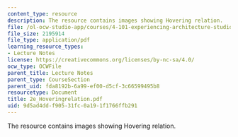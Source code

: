 ```yaml
---
content_type: resource
description: The resource contains images showing Hovering relation.
file: /ol-ocw-studio-app/courses/4-101-experiencing-architecture-studio-spring-2003/9d5ad4ddf90531fc0a191f1766ffb291_2e_Hoveringrelation.pdf
file_size: 2195914
file_type: application/pdf
learning_resource_types:
- Lecture Notes
license: https://creativecommons.org/licenses/by-nc-sa/4.0/
ocw_type: OCWFile
parent_title: Lecture Notes
parent_type: CourseSection
parent_uid: fda8192b-6a99-ef00-d5cf-3c66599495b8
resourcetype: Document
title: 2e_Hoveringrelation.pdf
uid: 9d5ad4dd-f905-31fc-0a19-1f1766ffb291
---
```

The resource contains images showing Hovering relation.
